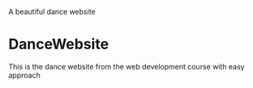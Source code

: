 A beautiful dance website
# DanceWebsite
This is the dance website from the web development course with easy approach

